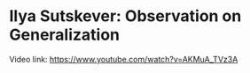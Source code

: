 # Ilya Sutskever: Observation on Generalization

Video link: https://www.youtube.com/watch?v=AKMuA_TVz3A
